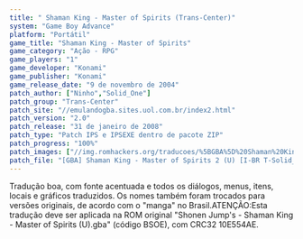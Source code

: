 ```yaml
---
title: " Shaman King - Master of Spirits (Trans-Center)"
system: "Game Boy Advance"
platform: "Portátil"
game_title: "Shaman King - Master of Spirits"
game_category: "Ação - RPG"
game_players: "1"
game_developer: "Konami"
game_publisher: "Konami"
game_release_date: "9 de novembro de 2004"
patch_author: ["Ninho","Solid_One"]
patch_group: "Trans-Center"
patch_site: "//emulandogba.sites.uol.com.br/index2.html"
patch_version: "2.0"
patch_release: "31 de janeiro de 2008"
patch_type: "Patch IPS e IPSEXE dentro de pacote ZIP"
patch_progress: "100%"
patch_images: ["//img.romhackers.org/traducoes/%5BGBA%5D%20Shaman%20King%20-%20Master%20of%20Spirits%20-%20Trans-Center%20-%201.png","//img.romhackers.org/traducoes/%5BGBA%5D%20Shaman%20King%20-%20Master%20of%20Spirits%20-%20Trans-Center%20-%202.png","//img.romhackers.org/traducoes/%5BGBA%5D%20Shaman%20King%20-%20Master%20of%20Spirits%20-%20Trans-Center%20-%203.png"]
patch_file: "[GBA] Shaman King - Master of Spirits 2 (U) [I-BR T-Solid_One G-Trans-Center V-2.0 P-100% A-2008].zip"
---
```

Tradução boa, com fonte acentuada e todos os diálogos, menus, itens, locais e gráficos traduzidos. Os nomes também foram trocados para versões originais, de acordo com o "manga" no Brasil.ATENÇÃO:Esta tradução deve ser aplicada na ROM original "Shonen Jump's - Shaman King - Master of Spirits (U).gba" (código BSOE), com CRC32 10E554AE.